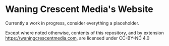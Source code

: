# Waning Crescent Media's Website

Currently a work in progress, consider everything a placeholder.

Except where noted otherwise, contents of this repository, and by extension https://waningcrescentmedia.com, are licensed under CC-BY-ND 4.0
